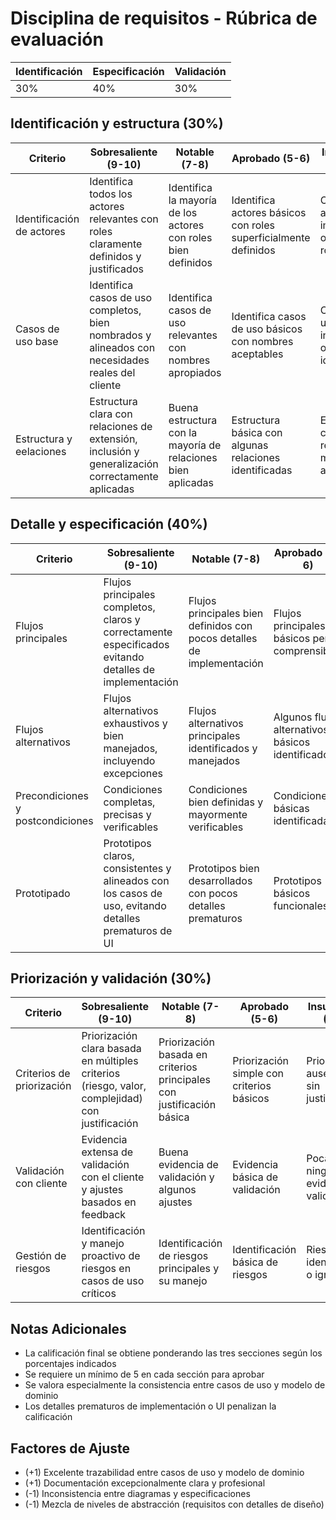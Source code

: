 # Disciplina de requisitos - Rúbrica de evaluación

<div align=center>

|Identificación|Especificación|Validación|
|-|-|-|
|30%|40%|30%|

</div>

## Identificación y estructura (30%)

|Criterio|Sobresaliente (9-10)|Notable (7-8)|Aprobado (5-6)|Insuficiente (0-4)|
|-|-|-|-|-|
|Identificación de actores|Identifica todos los actores relevantes con roles claramente definidos y justificados|Identifica la mayoría de los actores con roles bien definidos|Identifica actores básicos con roles superficialmente definidos|Omite actores importantes o confunde roles|
|Casos de uso base|Identifica casos de uso completos, bien nombrados y alineados con necesidades reales del cliente|Identifica casos de uso relevantes con nombres apropiados|Identifica casos de uso básicos con nombres aceptables|Casos de uso incompletos o mal identificados|
|Estructura y eelaciones|Estructura clara con relaciones de extensión, inclusión y generalización correctamente aplicadas|Buena estructura con la mayoría de relaciones bien aplicadas|Estructura básica con algunas relaciones identificadas|Estructura confusa o relaciones mal aplicadas|

## Detalle y especificación (40%)

|Criterio|Sobresaliente (9-10)|Notable (7-8)|Aprobado (5-6)|Insuficiente (0-4)|
|-|-|-|-|-|
|Flujos principales|Flujos principales completos, claros y correctamente especificados evitando detalles de implementación|Flujos principales bien definidos con pocos detalles de implementación|Flujos principales básicos pero comprensibles|Flujos principales incompletos o con exceso de detalles técnicos|
|Flujos alternativos|Flujos alternativos exhaustivos y bien manejados, incluyendo excepciones|Flujos alternativos principales identificados y manejados|Algunos flujos alternativos básicos identificados|Flujos alternativos ausentes o mal manejados|
|Precondiciones y postcondiciones|Condiciones completas, precisas y verificables|Condiciones bien definidas y mayormente verificables|Condiciones básicas identificadas|Condiciones ausentes o no verificables|
|Prototipado|Prototipos claros, consistentes y alineados con los casos de uso, evitando detalles prematuros de UI|Prototipos bien desarrollados con pocos detalles prematuros|Prototipos básicos funcionales|Prototipos ausentes o inconsistentes|

## Priorización y validación (30%)

|Criterio|Sobresaliente (9-10)|Notable (7-8)|Aprobado (5-6)|Insuficiente (0-4)|
|-|-|-|-|-|
|Criterios de priorización|Priorización clara basada en múltiples criterios (riesgo, valor, complejidad) con justificación|Priorización basada en criterios principales con justificación básica|Priorización simple con criterios básicos|Priorización ausente o sin justificación|
|Validación con cliente|Evidencia extensa de validación con el cliente y ajustes basados en feedback|Buena evidencia de validación y algunos ajustes|Evidencia básica de validación|Poca o ninguna evidencia de validación|
|Gestión de riesgos|Identificación y manejo proactivo de riesgos en casos de uso críticos|Identificación de riesgos principales y su manejo|Identificación básica de riesgos|Riesgos no identificados o ignorados|

## Notas Adicionales

- La calificación final se obtiene ponderando las tres secciones según los porcentajes indicados
- Se requiere un mínimo de 5 en cada sección para aprobar
- Se valora especialmente la consistencia entre casos de uso y modelo de dominio
- Los detalles prematuros de implementación o UI penalizan la calificación

## Factores de Ajuste

- (+1) Excelente trazabilidad entre casos de uso y modelo de dominio
- (+1) Documentación excepcionalmente clara y profesional
- (-1) Inconsistencia entre diagramas y especificaciones
- (-1) Mezcla de niveles de abstracción (requisitos con detalles de diseño)
